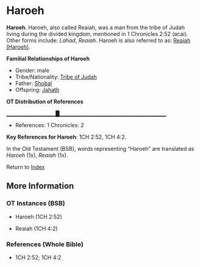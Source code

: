 # Haroeh
**Haroeh**. 
Haroeh, also called Reaiah, was a man from the tribe of Judah living during the divided kingdom, mentioned in 1 Chronicles 2:52 (acai). 
Other forms include: 
*Lahad*, *Reaiah*. 
Haroeh is also referred to as: 
[Reaiah (Haroeh)](Reaiah.md). 




**Familial Relationships of Haroeh**


* Gender: male
* Tribe/Nationality: [Tribe of Judah](../../../groups/md/acai/Judah.md)
* Father: [Shobal](Shobal.2.md)
* Offspring: [Jahath](Jahath.md)


**OT Distribution of References**

▁▁▁▁▁▁▁▁▁▁▁▁█▁▁▁▁▁▁▁▁▁▁▁▁▁▁▁▁▁▁▁▁▁▁▁▁▁▁
* References: 1 Chronicles: 2



**Key References for Haroeh**: 
1CH 2:52, 1CH 4:2. 


In the Old Testament (BSB), words representing “Haroeh” are translated as 
*Haroeh* (1x), *Reaiah* (1x). 




Return to [Index](00-Index.md)

## More Information

### OT Instances (BSB)

* Haroeh (1CH 2:52)

* Reaiah (1CH 4:2)



### References (Whole Bible)

* 1CH 2:52; 1CH 4:2



